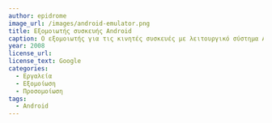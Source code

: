 ```yaml
---
author: epidrome
image_url: /images/android-emulator.png
title: Εξομοιωτής συσκευής Android 
caption: Ο εξομοιωτής για τις κινητές συσκευές με λειτουργικό σύστημα Android, εκτός από την εξομοίωση της επεξεργασίας των δεδομένων, περιλαμβάνει και μια προσομοίωση κάποιων κουμπιών και διαδράσεων που συνήθως έχουν τα έξυπνα κινητά.
year: 2008
license_url:
license_text: Google
categories:
  - Εργαλεία
  - Εξομοίωση
  - Προσομοίωση
tags:
  - Android
---
```

